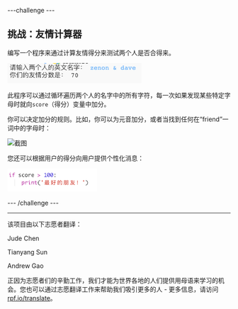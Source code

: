 ---challenge ---

## 挑战：友情计算器

编写一个程序来通过计算友情得分来测试两个人是否合得来。

![截图](images/messages-friends.png)

此程序可以通过循环遍历两个人的名字中的所有字符，每一次如果发现某些特定字母时就向`score`（得分）变量中加分。

你可以决定加分的规则。比如，你可以为元音加分，或者当找到任何在“friend”一词中的字母时：

![截图](images/messages-friends-code.png)

您还可以根据用户的得分向用户提供个性化消息：

![截图](images/messages-best-friends.png)

--- /challenge ---


***
该项目由以下志愿者翻译：

Jude Chen

Tianyang Sun

Andrew Gao

正因为志愿者们的辛勤工作，我们才能为世界各地的人们提供用母语来学习的机会。您也可以通过志愿翻译工作来帮助我们吸引更多的人 - 更多信息，请访问[rpf.io/translate](https://rpf.io/translate)。